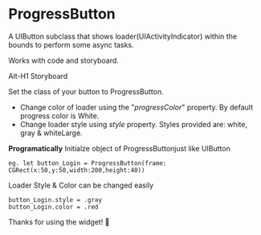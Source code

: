 # ProgressButton
A UIButton subclass that shows loader(UIActivityIndicator) within the bounds to perform some async tasks.


Works with code and storyboard.

Alt-H1 Storyboard

Set the class of your button to ProgressButton.
- Change color of loader using the "*progressColor*" property. By default progress color is White.
- Change loader style using *style* property. Styles provided are: white, gray & whiteLarge.

**Programatically**
Initialze object of ProgressButtonjust like UIButton
```
eg. let button_Login = ProgressButton(frame: CGRect(x:50,y:50,width:200,height:40))
```

Loader Style & Color can be changed easily
```
button_Login.style = .gray
button_Login.color = .red
```


Thanks for using the widget! 🙏 
